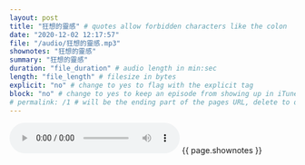 ```yaml
---
layout: post
title: "狂想的靈感" # quotes allow forbidden characters like the colon
date: "2020-12-02 12:17:57"
file: "/audio/狂想的靈感.mp3"
shownotes: "狂想的靈感"
summary: "狂想的靈感"
duration: "file_duration" # audio length in min:sec
length: "file_length" # filesize in bytes
explicit: "no" # change to yes to flag with the explicit tag
block: "no" # change to yes to keep an episode from showing up in iTunes
# permalink: /1 # will be the ending part of the pages URL, delete to default to the title
---
```


<audio controls>
<source src="{{site.url}}{{site.baseurl}}{{ page.file }}" type="audio/x-mp3">
Your browser does not support the audio element.
</audio>
{{ page.shownotes }}
